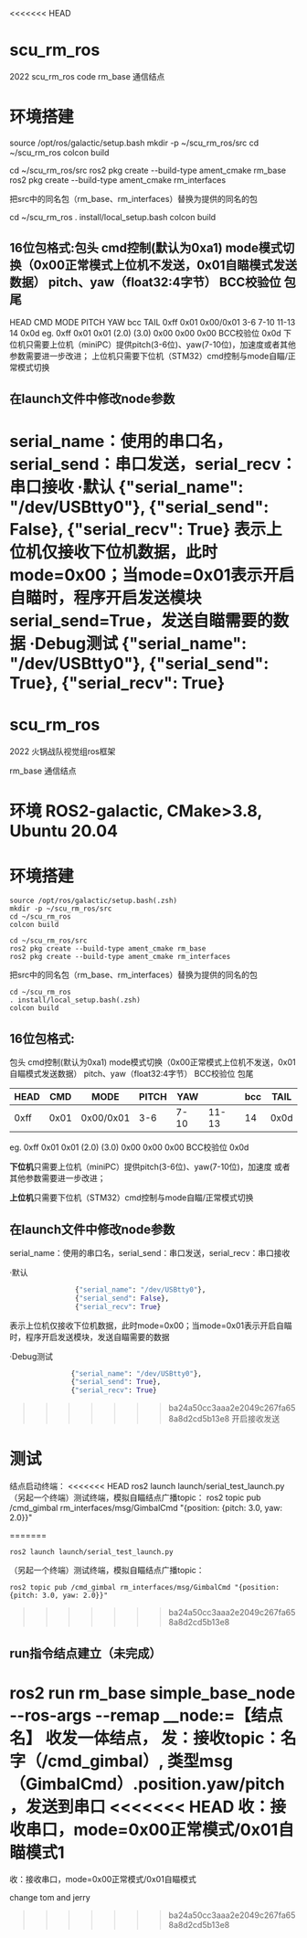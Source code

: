 <<<<<<< HEAD
# scu_rm_ros
2022 scu_rm_ros code
rm_base 通信结点

# 环境搭建
source /opt/ros/galactic/setup.bash
mkdir -p ~/scu_rm_ros/src
cd ~/scu_rm_ros
colcon build

cd ~/scu_rm_ros/src
ros2 pkg create --build-type ament_cmake rm_base
ros2 pkg create --build-type ament_cmake rm_interfaces

把src中的同名包（rm_base、rm_interfaces）替换为提供的同名的包

cd ~/scu_rm_ros
. install/local_setup.bash
colcon build 


## 16位包格式:包头 cmd控制(默认为0xa1) mode模式切换（0x00正常模式上位机不发送，0x01自瞄模式发送数据） pitch、yaw（float32:4字节） BCC校验位 包尾
HEAD CMD  MODE      PITCH YAW        bcc TAIL
0xff 0x01 0x00/0x01 3-6   7-10 11-13 14  0x0d
eg. 0xff 0x01 0x01 (2.0) (3.0) 0x00 0x00 0x00 BCC校验位 0x0d
下位机只需要上位机（miniPC）提供pitch(3-6位)、yaw(7-10位)，加速度或者其他参数需要进一步改进；
上位机只需要下位机（STM32）cmd控制与mode自瞄/正常模式切换

## 在launch文件中修改node参数
serial_name：使用的串口名，serial_send：串口发送，serial_recv：串口接收
·默认           {"serial_name": "/dev/USBtty0"},
                {"serial_send": False},
                {"serial_recv": True}
  表示上位机仅接收下位机数据，此时mode=0x00；当mode=0x01表示开启自瞄时，程序开启发送模块serial_send=True，发送自瞄需要的数据
·Debug测试      {"serial_name": "/dev/USBtty0"},
                {"serial_send": True},
                {"serial_recv": True}
=======
# **scu_rm_ros**
2022 火锅战队视觉组ros框架

rm_base 通信结点
# 环境 ROS2-galactic, CMake>3.8, Ubuntu 20.04

# 环境搭建

``` shell
source /opt/ros/galactic/setup.bash(.zsh)
mkdir -p ~/scu_rm_ros/src
cd ~/scu_rm_ros
colcon build
```
```shell
cd ~/scu_rm_ros/src
ros2 pkg create --build-type ament_cmake rm_base
ros2 pkg create --build-type ament_cmake rm_interfaces
```

把src中的同名包（rm_base、rm_interfaces）替换为提供的同名的包
```
cd ~/scu_rm_ros
. install/local_setup.bash(.zsh)
colcon build 
```

## 16位包格式:
包头 cmd控制(默认为0xa1) mode模式切换（0x00正常模式上位机不发送，0x01自瞄模式发送数据） pitch、yaw（float32:4字节） BCC校验位 包尾

|HEAD |CMD  |MODE      |PITCH |YAW  |      |bcc |TAIL|
|---|---|---|---|---|---|---|---|
|0xff|0x01|0x00/0x01|3-6|7-10|11-13|14|0x0d|

eg. 
0xff 0x01 0x01 (2.0) (3.0) 0x00 0x00 0x00 BCC校验位 0x0d

**下位机**只需要上位机（miniPC）提供pitch(3-6位)、yaw(7-10位)，加速度
或者其他参数需要进一步改进；

**上位机**只需要下位机（STM32）cmd控制与mode自瞄/正常模式切换

## 在launch文件中修改node参数
serial_name：使用的串口名，serial_send：串口发送，serial_recv：串口接收

·默认           
``` python
                {"serial_name": "/dev/USBtty0"},
                {"serial_send": False},
                {"serial_recv": True}
```
  
表示上位机仅接收下位机数据，此时mode=0x00；当mode=0x01表示开启自瞄时，程序开启发送模块，发送自瞄需要的数据

·Debug测试     
 ``` python
                {"serial_name": "/dev/USBtty0"},
                {"serial_send": True},
                {"serial_recv": True}
```
>>>>>>> ba24a50cc3aaa2e2049c267fa658a8d2cd5b13e8
  开启接收发送

# 测试
结点启动终端：
<<<<<<< HEAD
ros2 launch launch/serial_test_launch.py
（另起一个终端）测试终端，模拟自瞄结点广播topic：
ros2 topic pub /cmd_gimbal rm_interfaces/msg/GimbalCmd "{position: {pitch: 3.0, yaw: 2.0}}"

=======
```
ros2 launch launch/serial_test_launch.py
```
（另起一个终端）测试终端，模拟自瞄结点广播topic：
```
ros2 topic pub /cmd_gimbal rm_interfaces/msg/GimbalCmd "{position: {pitch: 3.0, yaw: 2.0}}"
```
>>>>>>> ba24a50cc3aaa2e2049c267fa658a8d2cd5b13e8


## run指令结点建立（未完成）
ros2 run rm_base simple_base_node --ros-args --remap __node:=【结点名】
收发一体结点，
  发：接收topic：名字（/cmd_gimbal）, 类型msg（GimbalCmd）.position.yaw/pitch ，发送到串口
<<<<<<< HEAD
  收：接收串口，mode=0x00正常模式/0x01自瞄模式1
=======
  收：接收串口，mode=0x00正常模式/0x01自瞄模式 

  change tom and jerry
>>>>>>> ba24a50cc3aaa2e2049c267fa658a8d2cd5b13e8
